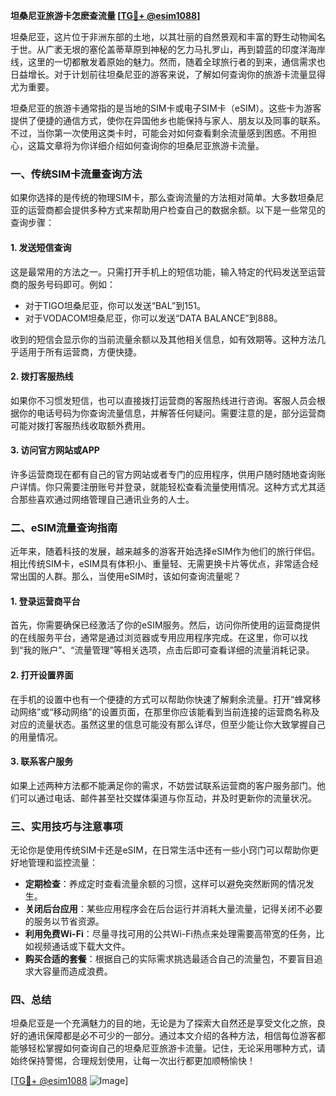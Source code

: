 **坦桑尼亚旅游卡怎麽查流量 [[TG💪+ @esim1088](https://t.me/s/esim1088)]**

坦桑尼亚，这片位于非洲东部的土地，以其壮丽的自然景观和丰富的野生动物闻名于世。从广袤无垠的塞伦盖蒂草原到神秘的乞力马扎罗山，再到碧蓝的印度洋海岸线，这里的一切都散发着原始的魅力。然而，随着全球旅行者的到来，通信需求也日益增长。对于计划前往坦桑尼亚的游客来说，了解如何查询你的旅游卡流量显得尤为重要。

坦桑尼亚的旅游卡通常指的是当地的SIM卡或电子SIM卡（eSIM）。这些卡为游客提供了便捷的通信方式，使你在异国他乡也能保持与家人、朋友以及同事的联系。不过，当你第一次使用这类卡时，可能会对如何查看剩余流量感到困惑。不用担心，这篇文章将为你详细介绍如何查询你的坦桑尼亚旅游卡流量。

### 一、传统SIM卡流量查询方法

如果你选择的是传统的物理SIM卡，那么查询流量的方法相对简单。大多数坦桑尼亚的运营商都会提供多种方式来帮助用户检查自己的数据余额。以下是一些常见的查询步骤：

#### 1. 发送短信查询
这是最常用的方法之一。只需打开手机上的短信功能，输入特定的代码发送至运营商的服务号码即可。例如：
- 对于TIGO坦桑尼亚，你可以发送“BAL”到151。
- 对于VODACOM坦桑尼亚，你可以发送“DATA BALANCE”到888。

收到的短信会显示你的当前流量余额以及其他相关信息，如有效期等。这种方法几乎适用于所有运营商，方便快捷。

#### 2. 拨打客服热线
如果你不习惯发短信，也可以直接拨打运营商的客服热线进行咨询。客服人员会根据你的电话号码为你查询流量信息，并解答任何疑问。需要注意的是，部分运营商可能对拨打客服热线收取额外费用。

#### 3. 访问官方网站或APP
许多运营商现在都有自己的官方网站或者专门的应用程序，供用户随时随地查询账户详情。你只需要注册账号并登录，就能轻松查看流量使用情况。这种方式尤其适合那些喜欢通过网络管理自己通讯业务的人士。

### 二、eSIM流量查询指南

近年来，随着科技的发展，越来越多的游客开始选择eSIM作为他们的旅行伴侣。相比传统SIM卡，eSIM具有体积小、重量轻、无需更换卡片等优点，非常适合经常出国的人群。那么，当使用eSIM时，该如何查询流量呢？

#### 1. 登录运营商平台
首先，你需要确保已经激活了你的eSIM服务。然后，访问你所使用的运营商提供的在线服务平台，通常是通过浏览器或专用应用程序完成。在这里，你可以找到“我的账户”、“流量管理”等相关选项，点击后即可查看详细的流量消耗记录。

#### 2. 打开设置界面
在手机的设置中也有一个便捷的方式可以帮助你快速了解剩余流量。打开“蜂窝移动网络”或“移动网络”的设置页面，在那里你应该能看到当前连接的运营商名称及对应的流量状态。虽然这里的信息可能没有那么详尽，但至少能让你大致掌握自己的用量情况。

#### 3. 联系客户服务
如果上述两种方法都不能满足你的需求，不妨尝试联系运营商的客户服务部门。他们可以通过电话、邮件甚至社交媒体渠道与你互动，并及时更新你的流量状况。

### 三、实用技巧与注意事项

无论你是使用传统SIM卡还是eSIM，在日常生活中还有一些小窍门可以帮助你更好地管理和监控流量：

- **定期检查**：养成定时查看流量余额的习惯，这样可以避免突然断网的情况发生。
- **关闭后台应用**：某些应用程序会在后台运行并消耗大量流量，记得关闭不必要的服务以节省资源。
- **利用免费Wi-Fi**：尽量寻找可用的公共Wi-Fi热点来处理需要高带宽的任务，比如视频通话或下载大文件。
- **购买合适的套餐**：根据自己的实际需求挑选最适合自己的流量包，不要盲目追求大容量而造成浪费。

### 四、总结

坦桑尼亚是一个充满魅力的目的地，无论是为了探索大自然还是享受文化之旅，良好的通讯保障都是必不可少的一部分。通过本文介绍的各种方法，相信每位游客都能够轻松掌握如何查询自己的坦桑尼亚旅游卡流量。记住，无论采用哪种方式，请始终保持警惕，合理规划使用，让每一次出行都更加顺畅愉快！

[[TG💪+ @esim1088](https://t.me/s/esim1088) ![Image](https://i.postimg.cc/4NQfJmqS/Snipaste-2025-05-13-00-14-12.png)]